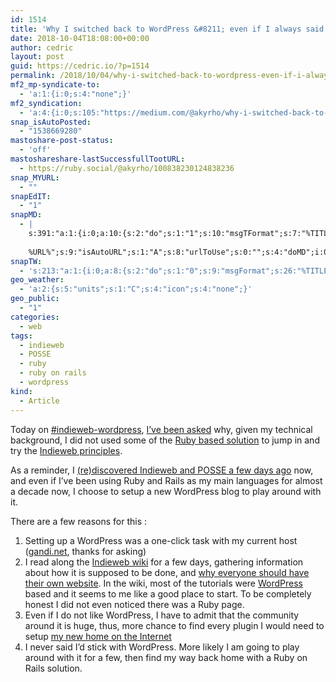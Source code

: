 ```yaml
---
id: 1514
title: 'Why I switched back to WordPress &#8211; even if I always said I hated it'
date: 2018-10-04T18:08:00+00:00
author: cedric
layout: post
guid: https://cedric.io/?p=1514
permalink: /2018/10/04/why-i-switched-back-to-wordpress-even-if-i-always-said-i-hated-it/
mf2_mp-syndicate-to:
  - 'a:1:{i:0;s:4:"none";}'
mf2_syndication:
  - 'a:4:{i:0;s:105:"https://medium.com/@akyrho/why-i-switched-back-to-wordpress-even-if-i-always-said-i-hated-it-f9bc3d2246a9";i:1;s:46:"https://ruby.social/@akyrho/100838230124838236";i:2;s:53:"https://twitter.com/akyrho/status/1048104852235149312";i:3;s:73:"https://www.linkedin.com/feed/update/urn:li:activity:6453870812385546240/";}'
snap_isAutoPosted:
  - "1538669280"
mastoshare-post-status:
  - 'off'
mastoshareshare-lastSuccessfullTootURL:
  - https://ruby.social/@akyrho/100838230124838236
snap_MYURL:
  - ""
snapEdIT:
  - "1"
snapMD:
  - |
    s:391:"a:1:{i:0;a:10:{s:2:"do";s:1:"1";s:10:"msgTFormat";s:7:"%TITLE%";s:9:"msgFormat";s:19:"%FULLTEXT%
    
    %URL%";s:9:"isAutoURL";s:1:"A";s:8:"urlToUse";s:0:"";s:4:"doMD";i:0;s:8:"isPosted";s:1:"1";s:4:"pgID";s:12:"f9bc3d2246a9";s:7:"postURL";s:105:"https://medium.com/@akyrho/why-i-switched-back-to-wordpress-even-if-i-always-said-i-hated-it-f9bc3d2246a9";s:5:"pDate";s:19:"2018-10-05 06:53:39";}}";
snapTW:
  - 's:213:"a:1:{i:0;a:8:{s:2:"do";s:1:"0";s:9:"msgFormat";s:26:"%TITLE%. %EXCERPT% - %URL%";s:8:"attchImg";s:1:"1";s:9:"isAutoImg";s:1:"A";s:8:"imgToUse";s:0:"";s:9:"isAutoURL";s:1:"A";s:8:"urlToUse";s:0:"";s:4:"doTW";i:0;}}";'
geo_weather:
  - 'a:2:{s:5:"units";s:1:"C";s:4:"icon";s:4:"none";}'
geo_public:
  - "1"
categories:
  - web
tags:
  - indieweb
  - POSSE
  - ruby
  - ruby on rails
  - wordpress
kind:
  - Article
---
```

Today on [#indieweb-wordpress](irc://irc.freenode.net/#indieweb-wordpress), [I&rsquo;ve been asked](https://freenode.logbot.info/indieweb-wordpress/20181004#c1750007) why, given my technical background, I did not used some of the [Ruby based solution](https://indieweb.org/Ruby) to jump in and try the [Indieweb principles](https://indieweb.org/principles).

As a reminder, I [(re)discovered Indieweb and POSSE a few days ago](https://cedric.io/2018/09/18/836/) now, and even if I&rsquo;ve been using Ruby and Rails as my main languages for almost a decade now, I choose to setup a new WordPress blog to play around with it.

There are a few reasons for this :

  1. Setting up a WordPress was a one-click task with my current host ([gandi.net](https://www.gandi.net/en), thanks for asking)
  2. I read along the [Indieweb wiki](https://indieweb.org/) for a few days, gathering information about how it is supposed to be done, and [why everyone should have their own website](https://www.onebigfluke.com/2012/07/focusing-on-positives-why-i-have-my-own.html). In the wiki, most of the tutorials were [WordPress](https://indieweb.org/WordPress) based and it seems to me like a good place to start. To be completely honest I did not even noticed there was a Ruby page.
  3. Even if I do not like WordPress, I have to admit that the community around it is huge, thus, more chance to find every plugin I would need to setup [my new home on the Internet](https://cedric.io/indieweb/)
  4. I never said I&rsquo;d stick with WordPress. More likely I am going to play around with it for a few, then find my way back home with a Ruby on Rails solution.